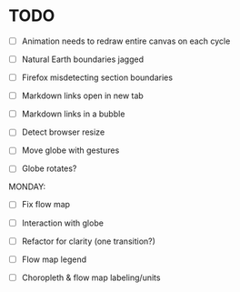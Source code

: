 # TODO

- [ ] Animation needs to redraw entire canvas on each cycle
- [ ] Natural Earth boundaries jagged

- [ ] Firefox misdetecting section boundaries
- [ ] Markdown links open in new tab

- [ ] Markdown links in a bubble
- [ ] Detect browser resize

- [ ] Move globe with gestures
- [ ] Globe rotates?


MONDAY:
- [ ] Fix flow map
- [ ] Interaction with globe
- [ ] Refactor for clarity (one transition?)

- [ ] Flow map legend
- [ ] Choropleth & flow map labeling/units
